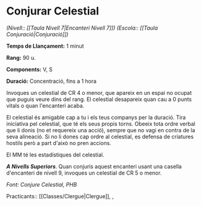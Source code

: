 # Conjurar Celestial

*(Nivell:: [[Taula Nivell 7|Encanteri Nivell 7]]) (Escola:: [[Taula Conjuració|Conjuració]])*

**Temps de Llançament:** 1 minut

**Rang:** 90 u.

**Components:** V, S

**Duració:** Concentració, fins a 1 hora

Invoques un celestial de CR 4 o menor, que apareix en un espai no ocupat que puguis veure dins del rang. El celestial desapareix quan cau a 0 punts vitals o quan l'encanteri acaba.

El celestial és amigable cap a tu i els teus companys per la duració. Tira iniciativa pel celestial, que té els seus propis torns. Obeeix tota ordre verbal que li donis (no et requereix una acció), sempre que no vagi en contra de la seva alineació. Si no li dones cap ordre al celestial, es defensa de criatures hostils però a part d'això no pren accions.

El MM té les estadístiques del celestial.

***A Nivells Superiors***. Quan conjuris aquest encanteri usant una casella d'encanteri de nivell 9, invoques un celestial de CR 5 o menor.


*Font: Conjure Celestial, PHB*



Practicants:: [[Classes/Clergue|Clergue]], ,